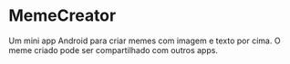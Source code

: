 # MemeCreator

Um mini app Android para criar memes com imagem e texto por cima.
O meme criado pode ser compartilhado com outros apps.
